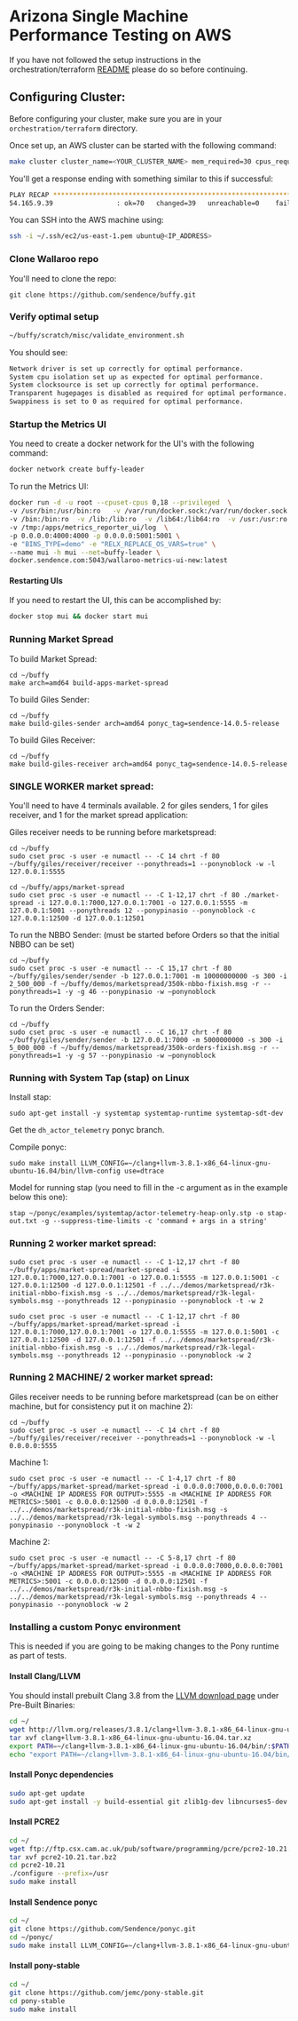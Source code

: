 # Arizona Single Machine Performance Testing on AWS

If you have not followed the setup instructions in the orchestration/terraform [README](https://github.com/Sendence/buffy/tree/master/orchestration/terraform) please do so before continuing.

## Configuring Cluster:

Before configuring your cluster, make sure you are in
your `orchestration/terraform` directory.

Once set up, an AWS cluster can be started with the following command:

```bash
make cluster cluster_name=<YOUR_CLUSTER_NAME> mem_required=30 cpus_required=36 num_followers=0 force_instance=c4.8xlarge spot_bid_factor=100 ansible_system_cpus=0,18 ansible_isolcpus=false no_spot=true
```

You'll get a response ending with something similar to this if successful:
```bash
PLAY RECAP *********************************************************************
54.165.9.39                : ok=70   changed=39   unreachable=0    failed=0
```

You can SSH into the AWS machine using:

```bash
ssh -i ~/.ssh/ec2/us-east-1.pem ubuntu@<IP_ADDRESS>
```

### Clone Wallaroo repo

You'll need to clone the repo:
```
git clone https://github.com/sendence/buffy.git
```

### Verify optimal setup

```bash
~/buffy/scratch/misc/validate_environment.sh
```

You should see:

```bash
Network driver is set up correctly for optimal performance.
System cpu isolation set up as expected for optimal performance.
System clocksource is set up correctly for optimal performance.
Transparent hugepages is disabled as required for optimal performance.
Swappiness is set to 0 as required for optimal performance.
```

### Startup the Metrics UI

You need to create a docker network for the UI's with the following command:
```bash
docker network create buffy-leader
```

To run the Metrics UI:
```bash
docker run -d -u root --cpuset-cpus 0,18 --privileged  \
-v /usr/bin:/usr/bin:ro   -v /var/run/docker.sock:/var/run/docker.sock \
-v /bin:/bin:ro  -v /lib:/lib:ro  -v /lib64:/lib64:ro  -v /usr:/usr:ro  \
-v /tmp:/apps/metrics_reporter_ui/log  \
-p 0.0.0.0:4000:4000 -p 0.0.0.0:5001:5001 \
-e "BINS_TYPE=demo" -e "RELX_REPLACE_OS_VARS=true" \
--name mui -h mui --net=buffy-leader \
docker.sendence.com:5043/wallaroo-metrics-ui-new:latest
```

#### Restarting UIs

If you need to restart the UI, this can be accomplished by:

```bash
docker stop mui && docker start mui
```

### Running Market Spread

To build Market Spread:
```
cd ~/buffy
make arch=amd64 build-apps-market-spread
```

To build Giles Sender:
```
cd ~/buffy
make build-giles-sender arch=amd64 ponyc_tag=sendence-14.0.5-release
```

To build Giles Receiver:
```
cd ~/buffy
make build-giles-receiver arch=amd64 ponyc_tag=sendence-14.0.5-release
```

### SINGLE WORKER market spread:

You'll need to have 4 terminals available. 2 for giles senders, 1 for giles receiver, and 1 for the market spread application:

Giles receiver needs to be running before marketspread:
```
cd ~/buffy
sudo cset proc -s user -e numactl -- -C 14 chrt -f 80 ~/buffy/giles/receiver/receiver --ponythreads=1 --ponynoblock -w -l 127.0.0.1:5555
```

```
cd ~/buffy/apps/market-spread
sudo cset proc -s user -e numactl -- -C 1-12,17 chrt -f 80 ./market-spread -i 127.0.0.1:7000,127.0.0.1:7001 -o 127.0.0.1:5555 -m 127.0.0.1:5001 --ponythreads 12 --ponypinasio --ponynoblock -c 127.0.0.1:12500 -d 127.0.0.1:12501
```

To run the NBBO Sender: (must be started before Orders so that the initial NBBO can be set)
```
cd ~/buffy
sudo cset proc -s user -e numactl -- -C 15,17 chrt -f 80 ~/buffy/giles/sender/sender -b 127.0.0.1:7001 -m 10000000000 -s 300 -i 2_500_000 -f ~/buffy/demos/marketspread/350k-nbbo-fixish.msg -r --ponythreads=1 -y -g 46 --ponypinasio -w —ponynoblock
```

To run the Orders Sender:
```
cd ~/buffy
sudo cset proc -s user -e numactl -- -C 16,17 chrt -f 80 ~/buffy/giles/sender/sender -b 127.0.0.1:7000 -m 5000000000 -s 300 -i 5_000_000 -f ~/buffy/demos/marketspread/350k-orders-fixish.msg -r --ponythreads=1 -y -g 57 --ponypinasio -w —ponynoblock
```

### Running with System Tap (stap) on Linux

Install stap:
```
sudo apt-get install -y systemtap systemtap-runtime systemtap-sdt-dev
```

Get the `dh_actor_telemetry` ponyc branch.

Compile ponyc:
```
sudo make install LLVM_CONFIG=~/clang+llvm-3.8.1-x86_64-linux-gnu-ubuntu-16.04/bin/llvm-config use=dtrace
```

Model for running stap (you need to fill in the -c argument as in the example below this one):
```
stap ~/ponyc/examples/systemtap/actor-telemetry-heap-only.stp -o stap-out.txt -g --suppress-time-limits -c 'command + args in a string'
```

### Running 2 worker market spread:
```
sudo cset proc -s user -e numactl -- -C 1-12,17 chrt -f 80 ~/buffy/apps/market-spread/market-spread -i 127.0.0.1:7000,127.0.0.1:7001 -o 127.0.0.1:5555 -m 127.0.0.1:5001 -c 127.0.0.1:12500 -d 127.0.0.1:12501 -f ../../demos/marketspread/r3k-initial-nbbo-fixish.msg -s ../../demos/marketspread/r3k-legal-symbols.msg --ponythreads 12 --ponypinasio --ponynoblock -t -w 2

sudo cset proc -s user -e numactl -- -C 1-12,17 chrt -f 80 ~/buffy/apps/market-spread/market-spread -i 127.0.0.1:7000,127.0.0.1:7001 -o 127.0.0.1:5555 -m 127.0.0.1:5001 -c 127.0.0.1:12500 -d 127.0.0.1:12501 -f ../../demos/marketspread/r3k-initial-nbbo-fixish.msg -s ../../demos/marketspread/r3k-legal-symbols.msg --ponythreads 12 --ponypinasio --ponynoblock -w 2
```

### Running 2 MACHINE/ 2 worker market spread:
Giles receiver needs to be running before marketspread (can be on either machine, but for consistency put it on
machine 2):
```
cd ~/buffy
sudo cset proc -s user -e numactl -- -C 14 chrt -f 80 ~/buffy/giles/receiver/receiver --ponythreads=1 --ponynoblock -w -l 0.0.0.0:5555
```

Machine 1:
```
sudo cset proc -s user -e numactl -- -C 1-4,17 chrt -f 80 ~/buffy/apps/market-spread/market-spread -i 0.0.0.0:7000,0.0.0.0:7001 -o <MACHINE IP ADDRESS FOR OUTPUT>:5555 -m <MACHINE IP ADDRESS FOR METRICS>:5001 -c 0.0.0.0:12500 -d 0.0.0.0:12501 -f ../../demos/marketspread/r3k-initial-nbbo-fixish.msg -s ../../demos/marketspread/r3k-legal-symbols.msg --ponythreads 4 --ponypinasio --ponynoblock -t -w 2
```

Machine 2:
```
sudo cset proc -s user -e numactl -- -C 5-8,17 chrt -f 80 ~/buffy/apps/market-spread/market-spread -i 0.0.0.0:7000,0.0.0.0:7001 -o <MACHINE IP ADDRESS FOR OUTPUT>:5555 -m <MACHINE IP ADDRESS FOR METRICS>:5001 -c 0.0.0.0:12500 -d 0.0.0.0:12501 -f ../../demos/marketspread/r3k-initial-nbbo-fixish.msg -s ../../demos/marketspread/r3k-legal-symbols.msg --ponythreads 4 --ponypinasio --ponynoblock -w 2
```

### Installing a custom Ponyc environment

This is needed if you are going to be making changes to the Pony runtime as
part of tests.

#### Install Clang/LLVM

You should install prebuilt Clang 3.8 from the [LLVM download page](http://llvm.org/releases/download.html#3.8.0) under Pre-Built Binaries:

```bash
cd ~/
wget http://llvm.org/releases/3.8.1/clang+llvm-3.8.1-x86_64-linux-gnu-ubuntu-16.04.tar.xz
tar xvf clang+llvm-3.8.1-x86_64-linux-gnu-ubuntu-16.04.tar.xz
export PATH=~/clang+llvm-3.8.1-x86_64-linux-gnu-ubuntu-16.04/bin/:$PATH
echo "export PATH=~/clang+llvm-3.8.1-x86_64-linux-gnu-ubuntu-16.04/bin/:\$PATH" >> ~/.bashrc
```

#### Install Ponyc dependencies

```bash
sudo apt-get update
sudo apt-get install -y build-essential git zlib1g-dev libncurses5-dev libssl-dev
```

#### Install PCRE2

```bash
cd ~/
wget ftp://ftp.csx.cam.ac.uk/pub/software/programming/pcre/pcre2-10.21.tar.bz2
tar xvf pcre2-10.21.tar.bz2
cd pcre2-10.21
./configure --prefix=/usr
sudo make install
```

#### Install Sendence ponyc

```bash
cd ~/
git clone https://github.com/Sendence/ponyc.git
cd ~/ponyc/
sudo make install LLVM_CONFIG=~/clang+llvm-3.8.1-x86_64-linux-gnu-ubuntu-16.04/bin/llvm-config
```

#### Install pony-stable

```bash
cd ~/
git clone https://github.com/jemc/pony-stable.git
cd pony-stable
sudo make install
```

